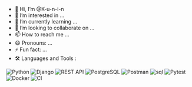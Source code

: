 - 👋 Hi, I’m @K-u-n-i-n
- 👀 I’m interested in ...
- 🌱 I’m currently learning ...
- 💞️ I’m looking to collaborate on ...
- 📫 How to reach me ...
- 😄 Pronouns: ...
- ⚡ Fun fact: ...
- 🛠  Languages and Tools :
  
![Python](https://github.com/user-attachments/assets/d3233e33-244c-4f91-b69f-ba7020f917c7)
![Django](https://github.com/user-attachments/assets/07897537-7b97-4c35-acec-3c4e50b0b67c)
![REST API](https://github.com/user-attachments/assets/e525f49d-3bf1-476f-8e81-525f79bb326e)
![PostgreSQL](https://github.com/user-attachments/assets/d6f31be9-b55a-4ef8-8ba8-c4843d89db59)
![Postman](https://github.com/user-attachments/assets/c89362a3-110a-48e7-929f-14ac4a8b37f8)
![sql](https://github.com/user-attachments/assets/ab4d6988-f9b6-4b28-a0ba-360941c45bc0)
![Pytest](https://github.com/user-attachments/assets/42252b38-f7b9-46e8-a150-fbe51ed4e2b1)
![Docker](https://github.com/user-attachments/assets/02ae5614-3d01-42a8-8e5e-70e46085d6ab)
![CI](https://github.com/user-attachments/assets/db5a02bd-c1f4-4127-8b36-bb3aa44a2034)






<!---
K-u-n-i-n/K-u-n-i-n is a ✨ special ✨ repository because its `README.md` (this file) appears on your GitHub profile.
You can click the Preview link to take a look at your changes.
--->
